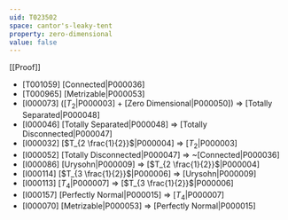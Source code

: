 ```yaml
---
uid: T023502
space: cantor's-leaky-tent
property: zero-dimensional
value: false
---
```

[[Proof]]

* [T001059] [Connected|P000036]
* [T000965] [Metrizable|P000053]
* [I000073] ([$T_2$|P000003] + [Zero Dimensional|P000050]) => [Totally Separated|P000048]
* [I000046] [Totally Separated|P000048] => [Totally Disconnected|P000047]
* [I000032] [$T_{2 \frac{1}{2}}$|P000004] => [$T_2$|P000003]
* [I000052] [Totally Disconnected|P000047] => ~[Connected|P000036]
* [I000086] [Urysohn|P000009] => [$T_{2 \frac{1}{2}}$|P000004]
* [I000114] [$T_{3 \frac{1}{2}}$|P000006] => [Urysohn|P000009]
* [I000113] [$T_4$|P000007] => [$T_{3 \frac{1}{2}}$|P000006]
* [I000157] [Perfectly Normal|P000015] => [$T_4$|P000007]
* [I000070] [Metrizable|P000053] => [Perfectly Normal|P000015]

